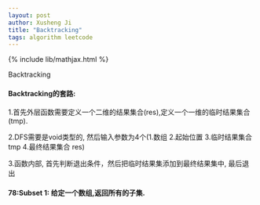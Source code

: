 ```yaml
---
layout: post
author: Xusheng Ji
title: "Backtracking"
tags: algorithm leetcode
---
```


{% include lib/mathjax.html %}


<script type="text/javascript" async
  src="https://cdnjs.cloudflare.com/ajax/libs/mathjax/2.7.5/MathJax.js?config=TeX-MML-AM_CHTML">
</script>

<script type="text/x-mathjax-config">
  MathJax.Hub.Config({
    extensions: [
      "MathMenu.js",
      "MathZoom.js",
      "AssistiveMML.js",
      "a11y/accessibility-menu.js"
    ],
    jax: ["input/TeX", "output/CommonHTML"],
    TeX: {
      extensions: [
        "AMSmath.js",
        "AMSsymbols.js",
        "noErrors.js",
        "noUndefined.js",
      ]
    }
  });
</script>



Backtracking   

#### Backtracking的套路:

1.首先外层函数需要定义一个二维的结果集合(res),定义一个一维的临时结果集合(tmp).


2.DFS需要是void类型的, 然后输入参数为4个(1.数组 2.起始位置 3.临时结果集合tmp 4.最终结果集合 res)


3.函数内部, 首先判断退出条件，然后把临时结果集添加到最终结果集中, 最后退出




#### 78:Subset 1: 给定一个数组,返回所有的子集.











